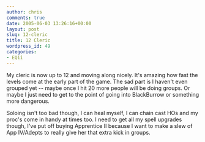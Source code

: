 ```yaml
---
author: chris
comments: true
date: 2005-06-03 13:26:16+00:00
layout: post
slug: 12-cleric
title: 12 Cleric
wordpress_id: 49
categories:
- EQii
---
```


My cleric is now up to 12 and moving along nicely. It's amazing how fast the levels come at the early part of the game. The sad part is I haven't even grouped yet -- maybe once I hit 20 more people will be doing groups. Or maybe I just need to get to the point of going into BlackBurrow or something more dangerous.

Soloing isn't too bad though, I can heal myself, I can chain cast HOs and my proc's come in handy at times too. I need to get all my spell upgrades though, I've put off buying Apprentice II because I want to make a slew of App IV/Adepts to really give her that extra kick in groups.

